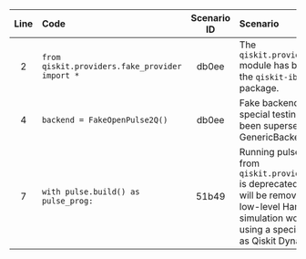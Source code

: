 | Line | Code | Scenario ID | Scenario | Artifact | Refactoring |
| :--: | :--- | :---------: | :------- | :------- | :---------- |
| 2 | `from qiskit.providers.fake_provider import *` | db0ee | The `qiskit.providers.fake_provider` module has been migrated to the `qiskit-ibm-runtime` Python package. | `qiskit.providers.fake_provider` | `from qiskit_ibm_runtime.fake_provider import *` |
| 4 | `backend = FakeOpenPulse2Q()` | db0ee | Fake backends designed for special testing purposes have been superseded by the new GenericBackendV2 class. | `FakeOpenPulse2Q` | `from qiskit.providers.fake_provider import GenericBackendV2`\n`backend = GenericBackendV2(num_qubits=2)` |
| 7 | `with pulse.build() as pulse_prog:` | 51b49 | Running pulse jobs on backends from `qiskit.providers.fake_provider` is deprecated, and all support will be removed in Qiskit 1.0. For low-level Hamiltonian-simulation workloads, consider using a specialised library such as Qiskit Dynamics. | `pulse` jobs with `FakeOpenPulse2Q` backend | Consider using a specialised library such as Qiskit Dynamics. |